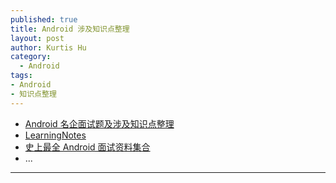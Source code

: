 ```yaml
--- 
published: true
title: Android 涉及知识点整理
layout: post
author: Kurtis Hu
category: 
  - Android
tags: 
- Android
- 知识点整理
---
```



* [Android 名企面试题及涉及知识点整理](https://github.com/fanrunqi/AndroidInterview)
* [LearningNotes](https://github.com/GeniusVJR/LearningNotes)
* [史上最全 Android 面试资料集合](http://www.jianshu.com/p/d1efe2f31b6d)
* ...

---

<br/>
